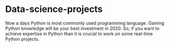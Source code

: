 # Data-science-projects
Now a days Python is most commonly used programming language. Gaining Python knowledge will be your best investment in 2020. So, if you want to achieve expertise in Python than it is crucial to work on some real-time Python projects.
